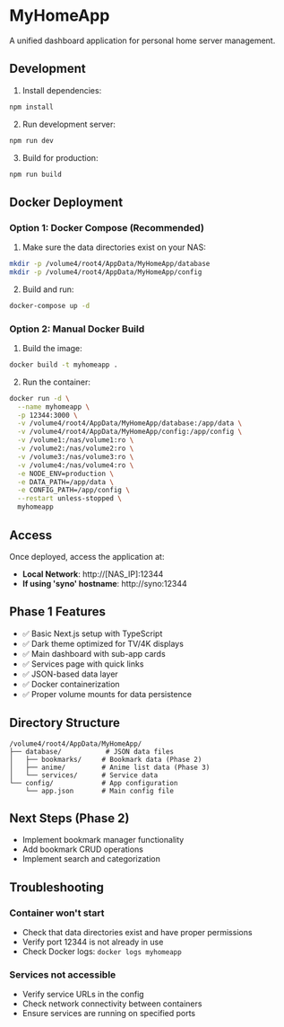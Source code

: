# MyHomeApp

A unified dashboard application for personal home server management.

## Development

1. Install dependencies:
```bash
npm install
```

2. Run development server:
```bash
npm run dev
```

3. Build for production:
```bash
npm run build
```

## Docker Deployment

### Option 1: Docker Compose (Recommended)

1. Make sure the data directories exist on your NAS:
```bash
mkdir -p /volume4/root4/AppData/MyHomeApp/database
mkdir -p /volume4/root4/AppData/MyHomeApp/config
```

2. Build and run:
```bash
docker-compose up -d
```

### Option 2: Manual Docker Build

1. Build the image:
```bash
docker build -t myhomeapp .
```

2. Run the container:
```bash
docker run -d \
  --name myhomeapp \
  -p 12344:3000 \
  -v /volume4/root4/AppData/MyHomeApp/database:/app/data \
  -v /volume4/root4/AppData/MyHomeApp/config:/app/config \
  -v /volume1:/nas/volume1:ro \
  -v /volume2:/nas/volume2:ro \
  -v /volume3:/nas/volume3:ro \
  -v /volume4:/nas/volume4:ro \
  -e NODE_ENV=production \
  -e DATA_PATH=/app/data \
  -e CONFIG_PATH=/app/config \
  --restart unless-stopped \
  myhomeapp
```

## Access

Once deployed, access the application at:
- **Local Network**: http://[NAS_IP]:12344
- **If using 'syno' hostname**: http://syno:12344

## Phase 1 Features

- ✅ Basic Next.js setup with TypeScript
- ✅ Dark theme optimized for TV/4K displays
- ✅ Main dashboard with sub-app cards
- ✅ Services page with quick links
- ✅ JSON-based data layer
- ✅ Docker containerization
- ✅ Proper volume mounts for data persistence

## Directory Structure

```
/volume4/root4/AppData/MyHomeApp/
├── database/           # JSON data files
│   ├── bookmarks/     # Bookmark data (Phase 2)
│   ├── anime/         # Anime list data (Phase 3)
│   └── services/      # Service data
└── config/            # App configuration
    └── app.json       # Main config file
```

## Next Steps (Phase 2)

- Implement bookmark manager functionality
- Add bookmark CRUD operations
- Implement search and categorization

## Troubleshooting

### Container won't start
- Check that data directories exist and have proper permissions
- Verify port 12344 is not already in use
- Check Docker logs: `docker logs myhomeapp`

### Services not accessible
- Verify service URLs in the config
- Check network connectivity between containers
- Ensure services are running on specified ports
